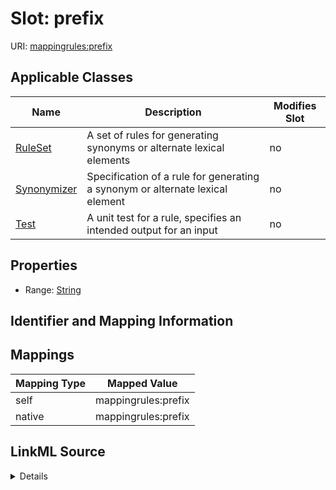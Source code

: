 

# Slot: prefix



URI: [mappingrules:prefix](https://w3id.org/oak/mapping-rules-datamodel/prefix)



<!-- no inheritance hierarchy -->





## Applicable Classes

| Name | Description | Modifies Slot |
| --- | --- | --- |
| [RuleSet](RuleSet.md) | A set of rules for generating synonyms or alternate lexical elements |  no  |
| [Synonymizer](Synonymizer.md) | Specification of a rule for generating a synonym or alternate lexical element |  no  |
| [Test](Test.md) | A unit test for a rule, specifies an intended output for an input |  no  |







## Properties

* Range: [String](String.md)





## Identifier and Mapping Information








## Mappings

| Mapping Type | Mapped Value |
| ---  | ---  |
| self | mappingrules:prefix |
| native | mappingrules:prefix |




## LinkML Source

<details>
```yaml
name: prefix
alias: prefix
domain_of:
- RuleSet
- Synonymizer
- Test
range: string

```
</details>
